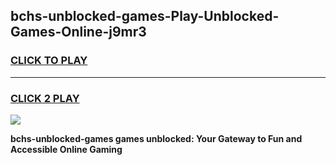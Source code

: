
## bchs-unblocked-games-Play-Unblocked-Games-Online-j9mr3
<h3>
<a href="https://premium76.site?title=bchs-unblocked-games&ref=24A">CLICK TO PLAY</a></h3>
<hr>

<h3>
<a href="https://premium76.site?title=bchs-unblocked-games&ref=24A">CLICK 2 PLAY</a>
  
</h3>

<a href="https://premium76.site?title=bchs-unblocked-games&ref=24A"><img src="https://clearcache.store/games.png"></a>


**bchs-unblocked-games games unblocked: Your Gateway to Fun and Accessible Online Gaming**
